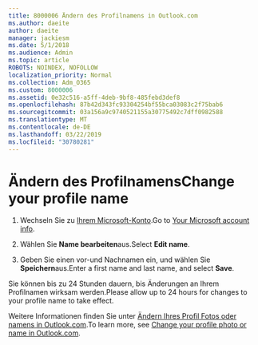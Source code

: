 ```yaml
---
title: 8000006 Ändern des Profilnamens in Outlook.com
ms.author: daeite
author: daeite
manager: jackiesm
ms.date: 5/1/2018
ms.audience: Admin
ms.topic: article
ROBOTS: NOINDEX, NOFOLLOW
localization_priority: Normal
ms.collection: Adm_O365
ms.custom: 8000006
ms.assetid: 0e32c516-a5ff-4deb-9bf8-485febd3def8
ms.openlocfilehash: 87b42d343fc93304254bf55bca03083c2f75bab6
ms.sourcegitcommit: 03a156a9c9740521155a30775492c7dff0982588
ms.translationtype: MT
ms.contentlocale: de-DE
ms.lasthandoff: 03/22/2019
ms.locfileid: "30780281"
---
```

# <a name="change-your-profile-name"></a><span data-ttu-id="a5423-102">Ändern des Profilnamens</span><span class="sxs-lookup"><span data-stu-id="a5423-102">Change your profile name</span></span>

1. <span data-ttu-id="a5423-103">Wechseln Sie zu [Ihrem Microsoft-Konto](https://go.microsoft.com/fwlink/p/?linkid=860841).</span><span class="sxs-lookup"><span data-stu-id="a5423-103">Go to [Your Microsoft account info](https://go.microsoft.com/fwlink/p/?linkid=860841).</span></span>
    
2. <span data-ttu-id="a5423-104">Wählen Sie **Name bearbeiten**aus.</span><span class="sxs-lookup"><span data-stu-id="a5423-104">Select **Edit name**.</span></span> 
    
3. <span data-ttu-id="a5423-105">Geben Sie einen vor-und Nachnamen ein, und wählen Sie **Speichern**aus.</span><span class="sxs-lookup"><span data-stu-id="a5423-105">Enter a first name and last name, and select **Save**.</span></span> 
    
<span data-ttu-id="a5423-106">Sie können bis zu 24 Stunden dauern, bis Änderungen an Ihrem Profilnamen wirksam werden.</span><span class="sxs-lookup"><span data-stu-id="a5423-106">Please allow up to 24 hours for changes to your profile name to take effect.</span></span>
  
<span data-ttu-id="a5423-107">Weitere Informationen finden Sie unter [Ändern Ihres Profil Fotos oder namens in Outlook.com](https://go.microsoft.com/fwlink/?linkid=873110).</span><span class="sxs-lookup"><span data-stu-id="a5423-107">To learn more, see [Change your profile photo or name in Outlook.com](https://go.microsoft.com/fwlink/?linkid=873110).</span></span>
  

